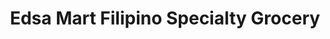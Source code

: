 ---
title: "Edsa Mart Filipino Specialty Grocery"
url: /richmond/edsa-mart-filipino-specialty-grocery/
shop: Gemüse & Obst
---